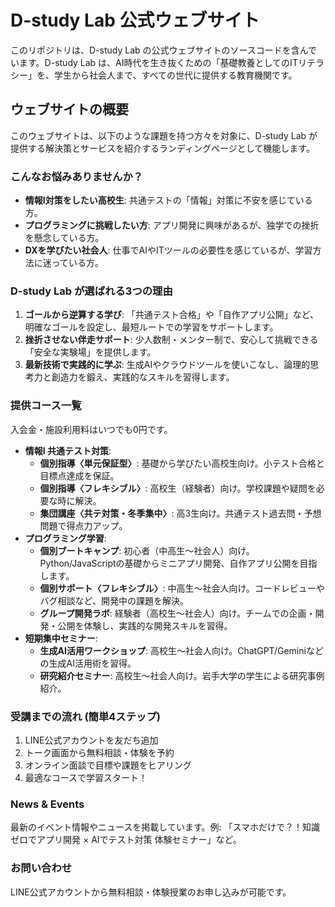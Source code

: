 # D-study Lab 公式ウェブサイト

このリポジトリは、D-study Lab の公式ウェブサイトのソースコードを含んでいます。D-study Lab は、AI時代を生き抜くための「基礎教養としてのITリテラシー」を、学生から社会人まで、すべての世代に提供する教育機関です。

## ウェブサイトの概要

このウェブサイトは、以下のような課題を持つ方々を対象に、D-study Lab が提供する解決策とサービスを紹介するランディングページとして機能します。

### こんなお悩みありませんか？

*   **情報Ⅰ対策をしたい高校生**: 共通テストの「情報」対策に不安を感じている方。
*   **プログラミングに挑戦したい方**: アプリ開発に興味があるが、独学での挫折を懸念している方。
*   **DXを学びたい社会人**: 仕事でAIやITツールの必要性を感じているが、学習方法に迷っている方。

### D-study Lab が選ばれる3つの理由

1.  **ゴールから逆算する学び**: 「共通テスト合格」や「自作アプリ公開」など、明確なゴールを設定し、最短ルートでの学習をサポートします。
2.  **挫折させない伴走サポート**: 少人数制・メンター制で、安心して挑戦できる「安全な実験場」を提供します。
3.  **最新技術で実践的に学ぶ**: 生成AIやクラウドツールを使いこなし、論理的思考力と創造力を鍛え、実践的なスキルを習得します。

### 提供コース一覧

入会金・施設利用料はいつでも0円です。

*   **情報Ⅰ 共通テスト対策**:
    *   **個別指導〈単元保証型〉**: 基礎から学びたい高校生向け。小テスト合格と目標点達成を保証。
    *   **個別指導〈フレキシブル〉**: 高校生（経験者）向け。学校課題や疑問を必要な時に解決。
    *   **集団講座〈共テ対策・冬季集中〉**: 高3生向け。共通テスト過去問・予想問題で得点力アップ。
*   **プログラミング学習**:
    *   **個別ブートキャンプ**: 初心者（中高生〜社会人）向け。Python/JavaScriptの基礎からミニアプリ開発、自作アプリ公開を目指します。
    *   **個別サポート〈フレキシブル〉**: 中高生〜社会人向け。コードレビューやバグ相談など、開発中の課題を解決。
    *   **グループ開発ラボ**: 経験者（高校生〜社会人）向け。チームでの企画・開発・公開を体験し、実践的な開発スキルを習得。
*   **短期集中セミナー**:
    *   **生成AI活用ワークショップ**: 高校生〜社会人向け。ChatGPT/Geminiなどの生成AI活用術を習得。
    *   **研究紹介セミナー**: 高校生〜社会人向け。岩手大学の学生による研究事例紹介。

### 受講までの流れ (簡単4ステップ)

1.  LINE公式アカウントを友だち追加
2.  トーク画面から無料相談・体験を予約
3.  オンライン面談で目標や課題をヒアリング
4.  最適なコースで学習スタート！

### News & Events

最新のイベント情報やニュースを掲載しています。例: 「スマホだけで？！知識ゼロでアプリ開発 × AIでテスト対策 体験セミナー」など。

### お問い合わせ

LINE公式アカウントから無料相談・体験授業のお申し込みが可能です。
